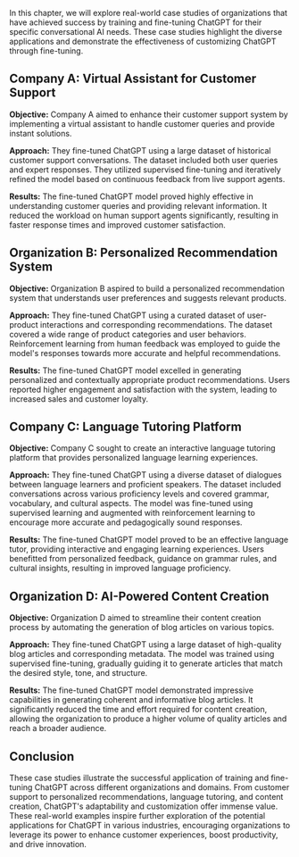 
In this chapter, we will explore real-world case studies of organizations that have achieved success by training and fine-tuning ChatGPT for their specific conversational AI needs. These case studies highlight the diverse applications and demonstrate the effectiveness of customizing ChatGPT through fine-tuning.

Company A: Virtual Assistant for Customer Support
-------------------------------------------------

**Objective:** Company A aimed to enhance their customer support system by implementing a virtual assistant to handle customer queries and provide instant solutions.

**Approach:** They fine-tuned ChatGPT using a large dataset of historical customer support conversations. The dataset included both user queries and expert responses. They utilized supervised fine-tuning and iteratively refined the model based on continuous feedback from live support agents.

**Results:** The fine-tuned ChatGPT model proved highly effective in understanding customer queries and providing relevant information. It reduced the workload on human support agents significantly, resulting in faster response times and improved customer satisfaction.

Organization B: Personalized Recommendation System
--------------------------------------------------

**Objective:** Organization B aspired to build a personalized recommendation system that understands user preferences and suggests relevant products.

**Approach:** They fine-tuned ChatGPT using a curated dataset of user-product interactions and corresponding recommendations. The dataset covered a wide range of product categories and user behaviors. Reinforcement learning from human feedback was employed to guide the model's responses towards more accurate and helpful recommendations.

**Results:** The fine-tuned ChatGPT model excelled in generating personalized and contextually appropriate product recommendations. Users reported higher engagement and satisfaction with the system, leading to increased sales and customer loyalty.

Company C: Language Tutoring Platform
-------------------------------------

**Objective:** Company C sought to create an interactive language tutoring platform that provides personalized language learning experiences.

**Approach:** They fine-tuned ChatGPT using a diverse dataset of dialogues between language learners and proficient speakers. The dataset included conversations across various proficiency levels and covered grammar, vocabulary, and cultural aspects. The model was fine-tuned using supervised learning and augmented with reinforcement learning to encourage more accurate and pedagogically sound responses.

**Results:** The fine-tuned ChatGPT model proved to be an effective language tutor, providing interactive and engaging learning experiences. Users benefitted from personalized feedback, guidance on grammar rules, and cultural insights, resulting in improved language proficiency.

Organization D: AI-Powered Content Creation
-------------------------------------------

**Objective:** Organization D aimed to streamline their content creation process by automating the generation of blog articles on various topics.

**Approach:** They fine-tuned ChatGPT using a large dataset of high-quality blog articles and corresponding metadata. The model was trained using supervised fine-tuning, gradually guiding it to generate articles that match the desired style, tone, and structure.

**Results:** The fine-tuned ChatGPT model demonstrated impressive capabilities in generating coherent and informative blog articles. It significantly reduced the time and effort required for content creation, allowing the organization to produce a higher volume of quality articles and reach a broader audience.

Conclusion
----------

These case studies illustrate the successful application of training and fine-tuning ChatGPT across different organizations and domains. From customer support to personalized recommendations, language tutoring, and content creation, ChatGPT's adaptability and customization offer immense value. These real-world examples inspire further exploration of the potential applications for ChatGPT in various industries, encouraging organizations to leverage its power to enhance customer experiences, boost productivity, and drive innovation.
